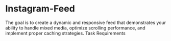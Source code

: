 # Instagram-Feed
The goal is to create a dynamic and responsive feed that demonstrates your ability to handle mixed media, optimize scrolling performance, and implement proper caching strategies. Task Requirements
